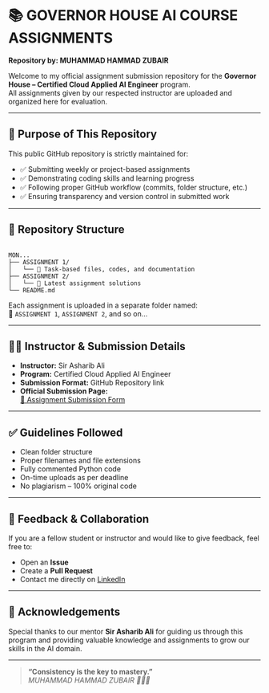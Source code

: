
# 📚 GOVERNOR HOUSE AI COURSE ASSIGNMENTS  
**Repository by: MUHAMMAD HAMMAD ZUBAIR**

Welcome to my official assignment submission repository for the **Governor House – Certified Cloud Applied AI Engineer** program.  
All assignments given by our respected instructor are uploaded and organized here for evaluation.

---

## 📌 Purpose of This Repository

This public GitHub repository is strictly maintained for:

- ✅ Submitting weekly or project-based assignments  
- ✅ Demonstrating coding skills and learning progress  
- ✅ Following proper GitHub workflow (commits, folder structure, etc.)
- ✅ Ensuring transparency and version control in submitted work

---

## 📁 Repository Structure

```

MON...
├── ASSIGNMENT 1/
│   └── 🧠 Task-based files, codes, and documentation
├── ASSIGNMENT 2/
│   └── 🧠 Latest assignment solutions
└── README.md

```

Each assignment is uploaded in a separate folder named:  
🔹 `ASSIGNMENT 1`, `ASSIGNMENT 2`, and so on...

---

## 🧑‍🏫 Instructor & Submission Details

- **Instructor:** Sir Asharib Ali  
- **Program:** Certified Cloud Applied AI Engineer  
- **Submission Format:** GitHub Repository link  
- **Official Submission Page:**  
  [📝 Assignment Submission Form](https://github.com/AsharibAli/q3-giaic-monday/tree/main)

---

## ✅ Guidelines Followed

- Clean folder structure
- Proper filenames and file extensions
- Fully commented Python code
- On-time uploads as per deadline
- No plagiarism – 100% original code

---

## 💬 Feedback & Collaboration

If you are a fellow student or instructor and would like to give feedback, feel free to:

- Open an **Issue**
- Create a **Pull Request**
- Contact me directly on [LinkedIn](https://www.linkedin.com/in/muhammad-hammad-zubair-4046082ba/)

---

## 🙌 Acknowledgements

Special thanks to our mentor **Sir Asharib Ali** for guiding us through this program and providing valuable knowledge and assignments to grow our skills in the AI domain.

---

> **“Consistency is the key to mastery.”**  
> *MUHAMMAD HAMMAD ZUBAIR 👩🏻‍💻*


